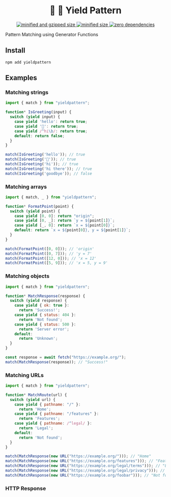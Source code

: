<div align="center">
  <h1>👑 🧶 Yield Pattern</h1>
  <a href="https://bundlephobia.com/result?p=yieldpattern">
    <img src="https://badgen.net/bundlephobia/minzip/yieldpattern@0.1.1" alt="minified and gzipped size">
    <img src="https://badgen.net/bundlephobia/min/yieldpattern@0.1.1" alt="minified size">
    <img src="https://badgen.net/bundlephobia/dependency-count/yieldpattern@0.1.1" alt="zero dependencies">
  </a>
</div>

Pattern Matching using Generator Functions

## Install

```console
npm add yieldpattern
```

## Examples

### Matching strings

```javascript
import { match } from "yieldpattern";

function* IsGreeting(input) {
  switch (yield input) {
    case yield 'hello': return true;
    case yield '👋': return true;
    case yield /^hi\b/: return true;
    default: return false;
  }
}

match(IsGreeting('hello')); // true
match(IsGreeting('👋')); // true
match(IsGreeting('hi')); // true
match(IsGreeting('hi there')); // true
match(IsGreeting('goodbye')); // false
```

### Matching arrays

```javascript
import { match, _ } from "yieldpattern";

function* FormatPoint(point) {
  switch (yield point) {
    case yield [0, 0]: return "origin";
    case yield [0, _]: return `y = ${point[1]}`;
    case yield [_, 0]: return `x = ${point[0]}`;
    default: return `x = ${point[0]}, y = ${point[1]}`;
  }
}

match(FormatPoint([0, 0])); // 'origin'
match(FormatPoint([0, 7])); // 'y = 7'
match(FormatPoint([12, 0])); // 'x = 12'
match(FormatPoint([5, 9])); // 'x = 5, y = 9'
```

### Matching objects

```javascript
import { match } from "yieldpattern";

function* MatchResponse(response) {
  switch (yield response) {
    case yield { ok: true }:
      return 'Success!';
    case yield { status: 404 }:
      return 'Not found';
    case yield { status: 500 }:
      return 'Server error';
    default:
      return 'Unknown';
  }
}

const response = await fetch("https://example.org/");
match(MatchResponse(response)); // "Success!"
```

### Matching URLs

```javascript
import { match } from "yieldpattern";

function* MatchRoute(url) {
  switch (yield url) {
    case yield { pathname: "/" }:
      return 'Home';
    case yield { pathname: "/features" }:
      return 'Features';
    case yield { pathname: /^legal/ }:
      return 'Legal';
    default:
      return 'Not found';
  }
}

match(MatchResponse(new URL("https://example.org/"))); // "Home"
match(MatchResponse(new URL("https://example.org/features"))); // "Features"
match(MatchResponse(new URL("https://example.org/legal/terms"))); // "Legal"
match(MatchResponse(new URL("https://example.org/legal/privacy"))); // "Legal"
match(MatchResponse(new URL("https://example.org/foobar"))); // "Not found"
```

### HTTP Response

